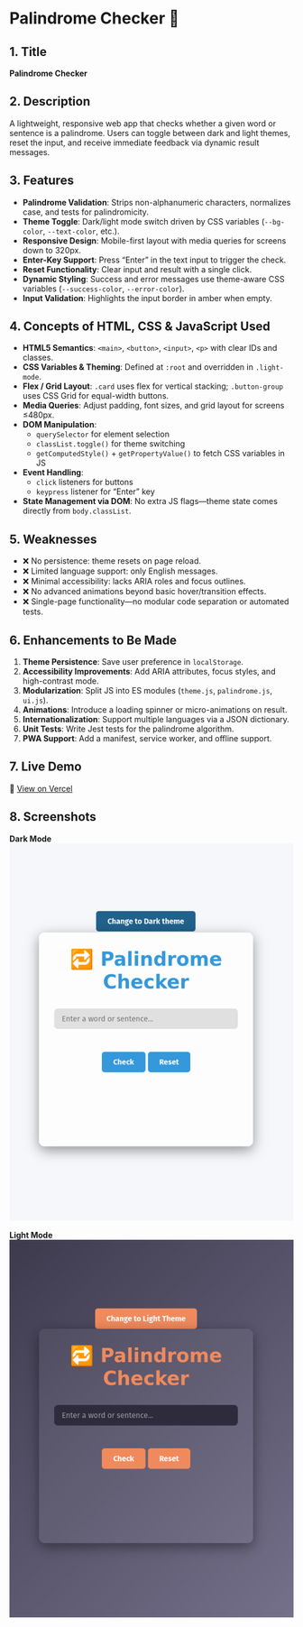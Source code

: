 # Palindrome Checker 🚀

## 1. Title

**Palindrome Checker**

## 2. Description

A lightweight, responsive web app that checks whether a given word or sentence is a palindrome. Users can toggle between dark and light themes, reset the input, and receive immediate feedback via dynamic result messages.

## 3. Features

- **Palindrome Validation**: Strips non-alphanumeric characters, normalizes case, and tests for palindromicity.
- **Theme Toggle**: Dark/light mode switch driven by CSS variables (`--bg-color`, `--text-color`, etc.).
- **Responsive Design**: Mobile-first layout with media queries for screens down to 320px.
- **Enter-Key Support**: Press “Enter” in the text input to trigger the check.
- **Reset Functionality**: Clear input and result with a single click.
- **Dynamic Styling**: Success and error messages use theme-aware CSS variables (`--success-color`, `--error-color`).
- **Input Validation**: Highlights the input border in amber when empty.

## 4. Concepts of HTML, CSS & JavaScript Used

- **HTML5 Semantics**: `<main>`, `<button>`, `<input>`, `<p>` with clear IDs and classes.
- **CSS Variables & Theming**: Defined at `:root` and overridden in `.light-mode`.
- **Flex / Grid Layout**: `.card` uses flex for vertical stacking; `.button-group` uses CSS Grid for equal-width buttons.
- **Media Queries**: Adjust padding, font sizes, and grid layout for screens ≤480px.
- **DOM Manipulation**:
  - `querySelector` for element selection
  - `classList.toggle()` for theme switching
  - `getComputedStyle()` + `getPropertyValue()` to fetch CSS variables in JS
- **Event Handling**:
  - `click` listeners for buttons
  - `keypress` listener for “Enter” key
- **State Management via DOM**: No extra JS flags—theme state comes directly from `body.classList`.

## 5. Weaknesses

- ❌ No persistence: theme resets on page reload.
- ❌ Limited language support: only English messages.
- ❌ Minimal accessibility: lacks ARIA roles and focus outlines.
- ❌ No advanced animations beyond basic hover/transition effects.
- ❌ Single-page functionality—no modular code separation or automated tests.

## 6. Enhancements to Be Made

1. **Theme Persistence**: Save user preference in `localStorage`.
2. **Accessibility Improvements**: Add ARIA attributes, focus styles, and high-contrast mode.
3. **Modularization**: Split JS into ES modules (`theme.js`, `palindrome.js`, `ui.js`).
4. **Animations**: Introduce a loading spinner or micro-animations on result.
5. **Internationalization**: Support multiple languages via a JSON dictionary.
6. **Unit Tests**: Write Jest tests for the palindrome algorithm.
7. **PWA Support**: Add a manifest, service worker, and offline support.

## 7. Live Demo

🔗 [View on Vercel](https://palindromechecker-chi.vercel.app/)

## 8. Screenshots

**Dark Mode**
![Dark Mode](./assets/Dark%20Mode.png)

**Light Mode**
![Light Mode](./assets/Lightmode.png)


